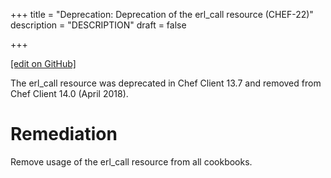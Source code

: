 +++
title = "Deprecation: Deprecation of the erl_call resource (CHEF-22)"
description = "DESCRIPTION"
draft = false




  
    
    
    
    
+++    

[\[edit on
GitHub\]](https://github.com/chef/chef-web-docs/blob/master/chef_master/source/deprecations_erl_call_resource.rst)

<meta name="robots" content="noindex">

The erl_call resource was deprecated in Chef Client 13.7 and removed
from Chef Client 14.0 (April 2018).

Remediation
===========

Remove usage of the erl_call resource from all cookbooks.
